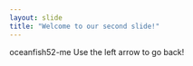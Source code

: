 ```yaml
---
layout: slide
title: "Welcome to our second slide!"
---
```

oceanfish52-me
Use the left arrow to go back!
